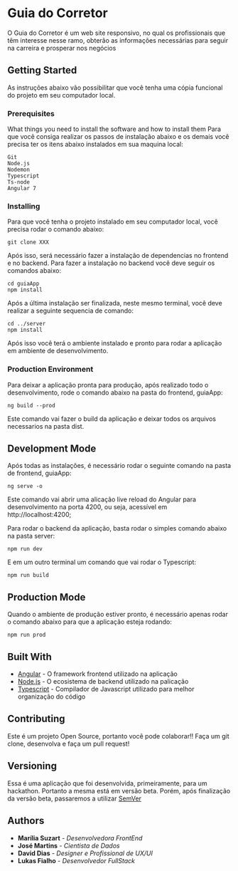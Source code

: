 # Guia do Corretor

O Guia do Corretor é um web site responsivo, no qual os profissionais que têm interesse nesse ramo, obterão as informações necessárias para seguir na carreira e prosperar nos negócios

## Getting Started

As instruções abaixo vão possibilitar que você tenha uma cópia funcional do projeto em seu computador local. 

### Prerequisites

What things you need to install the software and how to install them
Para que você consiga realizar os passos de instalação abaixo e os demais você precisa ter os itens abaixo instalados em sua maquina local:


```
Git
Node.js
Nodemon
Typescript
Ts-node
Angular 7
```

### Installing

Para que você tenha o projeto instalado em seu computador local, você precisa rodar o comando abaixo:

```
git clone XXX
```

Após isso, será necessário fazer a instalação de dependencias no frontend e no backend. Para fazer a instalação no backend você deve seguir os comandos abaixo:

```
cd guiaApp
npm install
```

Após a última instalação ser finalizada, neste mesmo terminal, você deve realizar a seguinte sequencia de comando:
```
cd ../server
npm install
```

Após isso você terá o ambiente instalado e pronto para rodar a aplicação em ambiente de desenvolvimento.

### Production Environment

Para deixar a aplicação pronta para produção, após realizado todo o desenvolvimento, rode o comando abaixo na pasta do frontend, guiaApp:

```
ng build --prod
```

Este comando vai fazer o build da aplicação e deixar todos os arquivos necessarios na pasta dist.


## Development Mode

Após todas as instalações, é necessário rodar o seguinte comando na pasta de frontend, guiaApp:

```
ng serve -o 
```

Este comando vai abrir uma alicação live reload do Angular para desenvolvimento na porta 4200, ou seja, acessível em http://localhost:4200;

Para rodar o backend da aplicação, basta rodar o simples comando abaixo na pasta server:

```
npm run dev
```

E em um outro terminal um comando que vai rodar o Typescript:

```
npm run build
```

## Production Mode

Quando o ambiente de produção estiver pronto, é necessário apenas rodar o comando abaixo para que a aplicação esteja rodando:

```
npm run prod
```


## Built With

* [Angular](https://angular.io/) - O framework frontend utilizado na aplicação
* [Node.js](https://nodejs.org/en/) - O ecosistema de backend utilizado na palicação
* [Typescript](https://www.typescriptlang.org/) - Compilador de Javascript utilizado para melhor organização do código

## Contributing

Este é um projeto Open Source, portanto você pode colaborar!! Faça um git clone, desenvolva e faça um pull request!

## Versioning

Essa é uma aplicação que foi desenvolvida, primeiramente, para um hackathon. Portanto a mesma está em versão beta. Porém, após finalização da versão beta, passaremos a utilizar [SemVer](http://semver.org/)

## Authors

* **Marília Suzart** - *Desenvolvedora FrontEnd* 
* **José Martins** - *Cientista de Dados* 
* **David Dias** - *Designer e Profissional de UX/UI*
* **Lukas Fialho** - *Desenvolvedor FullStack*

